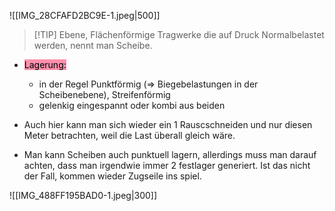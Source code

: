 ![[IMG_28CFAFD2BC9E-1.jpeg|500]]
>[!TIP] Ebene, Flächenförmige Tragwerke die auf Druck Normalbelastet werden, nennt man Scheibe.

- <mark style="background: #FF5582A6;">Lagerung:</mark> 
	- in der Regel Punktförmig (⇒ Biegebelastungen in der Scheibenebene), Streifenförmig
	- gelenkig eingespannt oder kombi aus beiden
  
- Auch hier kann man sich wieder ein 1 Rauscschneiden und nur diesen Meter betrachten, weil die Last überall gleich wäre.
- Man kann Scheiben auch punktuell lagern, allerdings muss man darauf achten, dass man irgendwie immer 2 festlager generiert. Ist das nicht der Fall, kommen wieder Zugseile ins spiel.

![[IMG_488FF195BAD0-1.jpeg|300]]
